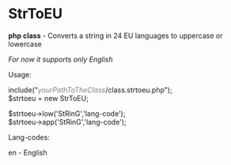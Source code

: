 # StrToEU
<b>php class</b> - Converts a string in 24 EU languages to uppercase or lowercase

<i>For now it supports only English</i>

Usage:

include("<i style="color:grey">yourPathToTheClass</i>/class.strtoeu.php");<br />
$strtoeu = new StrToEU;<br />

$strtoeu->low('StRinG','lang-code');<br />
$strtoeu->app('StRinG','lang-code');

Lang-codes:

en - English
